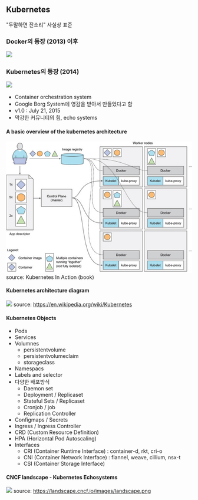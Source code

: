 ## Kubernetes

"두말하면 잔소리" 사실상 표준

### Docker의 등장 (2013) 이후 
![](https://www.docker.com/sites/default/files/social/docker_facebook_share.png)

### Kubernetes의 등장 (2014)
![](https://logos-download.com/wp-content/uploads/2018/09/Kubernetes_Logo.png)
- Container orchestration system
- Google Borg System에 영감을 받아서 만들었다고 함
- v1.0 : July 21, 2015
- 막강한 커뮤니티의 힘, echo systems


#### A basic overview of the kubernetes architecture
![](img/k8s-basic-arch.jpg)
source: Kubernetes In Action (book)

#### Kubernetes architecture diagram
![](https://upload.wikimedia.org/wikipedia/commons/b/be/Kubernetes.png)
source: https://en.wikipedia.org/wiki/Kubernetes

#### Kubernetes Objects
- Pods
- Services
- Volumnes
  - persistentvolume
  - persistentvolumeclaim
  - storageclass
- Namespacs
- Labels and selector
- 다양한 배포방식 
  - Daemon set
  - Deployment / Replicaset
  - Stateful Sets / Replicaset
  - Cronjob / job
  - Replication Controller
- Configmaps / Secrets
- Ingress / Ingress Controller
- CRD (Custom Resource Definition)
- HPA (Horizontal Pod Autoscaling)
- Interfaces
  - CRI (Container Runtime Interface) : container-d, rkt, cri-o
  - CNI (Container Network Interface) : flannel, weave, cillium, nsx-t
  - CSI (Container Storage Interface)

#### CNCF landscape - Kubernetes Echosystems
![](img/k8s-cncf-landscape.png)
source: https://landscape.cncf.io/images/landscape.png

